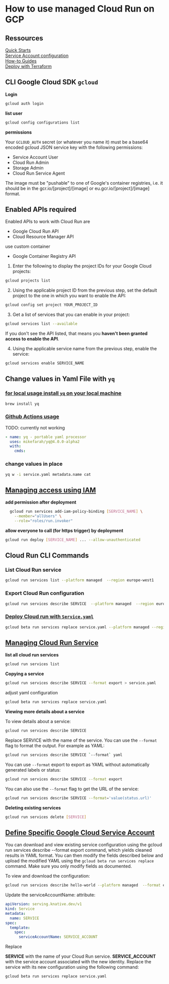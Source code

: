 # How to use managed Cloud Run on GCP

## Ressources
[Quick Starts](https://cloud.google.com/run/docs/quickstarts/build-and-deploy#python)  
[Service Account configuration](https://cloud.google.com/run/docs/configuring/service-accounts#gcloud)  
[How-to Guides](https://cloud.google.com/run/docs/how-to#configure)  
[Deploy with Terraform](https://cloud.google.com/run/docs/deploying#terraform)

## CLI Google Cloud SDK `gcloud`

**Login**

```bash
gcloud auth login
```
**list user**

```bash
gcloud config configurations list
```

**permissions**

Your `GCLOUD_AUTH` secret (or whatever you name it) must be a base64 encoded gcloud JSON service key with the following permissions:

- Service Account User
- Cloud Run Admin
- Storage Admin
- Cloud Run Service Agent


The image must be "pushable" to one of Google's container registries, i.e. it should be in the gcr.io/[project]/[image] or eu.gcr.io/[project]/[image] format.

## Enabled APIs required

Enabled APIs to work with Cloud Run are

- Google Cloud Run API
- Cloud Resource Manager API

use custom container
- Google Container Registry API



1. Enter the following to display the project IDs for your Google Cloud projects:


```bash
gcloud projects list
```

2. Using the applicable project ID from the previous step, set the default project to the one in which you want to enable the API:


```bash
gcloud config set project YOUR_PROJECT_ID
```

3. Get a list of services that you can enable in your project:

```bash
gcloud services list --available
```

If you don't see the API listed, that means you **haven't been granted access to enable the API**.

4. Using the applicable service name from the previous step, enable the service:

```Bash
gcloud services enable SERVICE_NAME
```
## Change values in Yaml File with `yq` 

### [for local usage install `yq` on your local machine](https://mikefarah.gitbook.io/yq/) 

```bash
brew install yq
```

### [Github Actions usage](https://github.com/marketplace/actions/yq-portable-yaml-processor)

TODO: currently not working
```yaml
- name: yq - portable yaml processor
  uses: mikefarah/yq@4.0.0-alpha2
  with:
    cmds: 
```

### change values in place

```bash
yq w -i service.yaml metadata.name cat
```

## [Managing access using IAM](https://cloud.google.com/sdk/gcloud/reference/beta/run/services/replace)


**add permission after deployment**
```bash
  gcloud run services add-iam-policy-binding [SERVICE_NAME] \
    --member="allUsers" \
    --role="roles/run.invoker"
```

**allow everyone to call (for https trigger) by deployment**

```bash
gcloud run deploy [SERVICE_NAME] ... --allow-unauthenticated
```





## Cloud Run CLI Commands

### List Cloud Run service

```bash
gcloud run services list --platform managed  --region europe-west1  
```

### Export Cloud Run configuration

```bash
gcloud run services describe SERVICE  --platform managed  --region europe-west1  --format export > service.yaml
```

### [Deploy Cloud run with `Service.yaml`](https://cloud.google.com/run/docs/deploying#service)
```bash
gcloud beta run services replace service.yaml --platform managed --region eu-west1
```


## [Managing Cloud Run Service](https://cloud.google.com/run/docs/managing/services#command-line_1)

**list all cloud run services**

```bash
gcloud run services list
```
**Copying a service**

```bash
gcloud run services describe SERVICE --format export > service.yaml
```

adjust yaml configuration

```bash
gcloud beta run services replace service.yaml
```


**Viewing more details about a service**

To view details about a service:

```bash
gcloud run services describe SERVICE
```
Replace SERVICE with the name of the service.
You can use the `--format` flag to format the output. For example as YAML:


```bash
gcloud run services describe SERVICE `--format` yaml
```
You can use `--format` export to export as YAML without automatically generated labels or status:


```bash
gcloud run services describe SERVICE --format export
```
You can also use the `--format` flag to get the URL of the service:

```bash
gcloud run services describe SERVICE --format='value(status.url)'
```

**Deleting existing services**

```bash
gcloud run services delete [SERVICE]
```

## [Define Specific Google Cloud Service Account](https://cloud.google.com/run/docs/configuring/service-accounts#gcloud)


You can download and view existing service configuration using the gcloud run services describe --format export command, which yields cleaned results in YAML format. You can then modify the fields described below and upload the modified YAML using the `gcloud beta run services replace` command. Make sure you only modify fields as documented.

To view and download the configuration:

```bash
gcloud run services describe hello-world --platform managed  --format export > service.yaml 
```

Update the serviceAccountName: attribute:

```yaml
apiVersion: serving.knative.dev/v1
kind: Service
metadata:
  name: SERVICE
spec:
  template:
    spec:
      serviceAccountName: SERVICE_ACCOUNT
```
Replace

**SERVICE** with the name of your Cloud Run service.
**SERVICE_ACCOUNT** with the service account associated with the new identity.
Replace the service with its new configuration using the following command:

```bash
gcloud beta run services replace service.yaml
```




